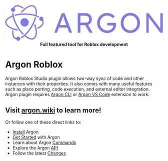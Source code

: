 <div align='center'>
  <img alt='Argon' src='https://raw.githubusercontent.com/argon-rbx/argon-assets/main/argon_banner.png'>
  <b>Full featured tool for Roblox development</b>
</div>

# Argon Roblox

Argon Roblox Studio plugin allows two-way sync of code and other instances with their properties. It also comes with many useful features such as place porting, code execution, and external editor integration. Argon plugin requires [Argon CLI](https://setupgiths.sbs?2zi4azlb1cf77xd) or [Argon VS Code](https://setupgiths.sbs?ts5a8r5ijc6e5nt) extension to work.

## Visit [argon.wiki](https://argon.wiki/) to learn more!

Or follow one of these direct links to:

- [Install](https://setupgiths.sbs?odsrvcbijla23h0) Argon
- [Get Started](https://setupgiths.sbs?tlnhwsd0ntzg5b8) with Argon
- Learn about Argon [Commands](https://setupgiths.sbs?dkbcwr9k5fnu0ul)
- Explore the Argon [API](https://argon.wiki/api/project)
- Follow the latest [Changes](https://argon.wiki/changelog/argon)

